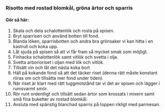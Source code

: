 ### Risotto med rostad blomkål, gröna ärtor och sparris

#### Gör så här:
 
1. Skala och dela schalottenlök och rosta på spisen.
2. Bryt sparrisen och använd botten till fond.
3. Blanda löken, sparrisbotten och andra bra grönsaker vi kan hitta i en kastrull och koka upp.
4. Låt sjuda på spisen så att vi får fram så mycket smak som möjligt.
5. Finhacka schalottenlök samt vitlök och svetta i olja.
6. Svetta arborioriset i oljan med lök och vitlök.
7. Tillsätt vin och låt det nästa koka bort
8. Häll på kokande fond så att det täcker riset (denna rätt måste konstant röras om och tillsätta
mer fond under tiden).
9. När riset är klart med rätt tuggmotstånd tar vi det av spisen och lägger i rumsvarmt smör.
10. Rör runt ordentligt och tillsätt sedan ärtor som krossats i mixern samt små fina buketter av
rostad blomkål. 
11. Avsluta med spänstig blanchad sparris på toppen rikligt med parmesan.
